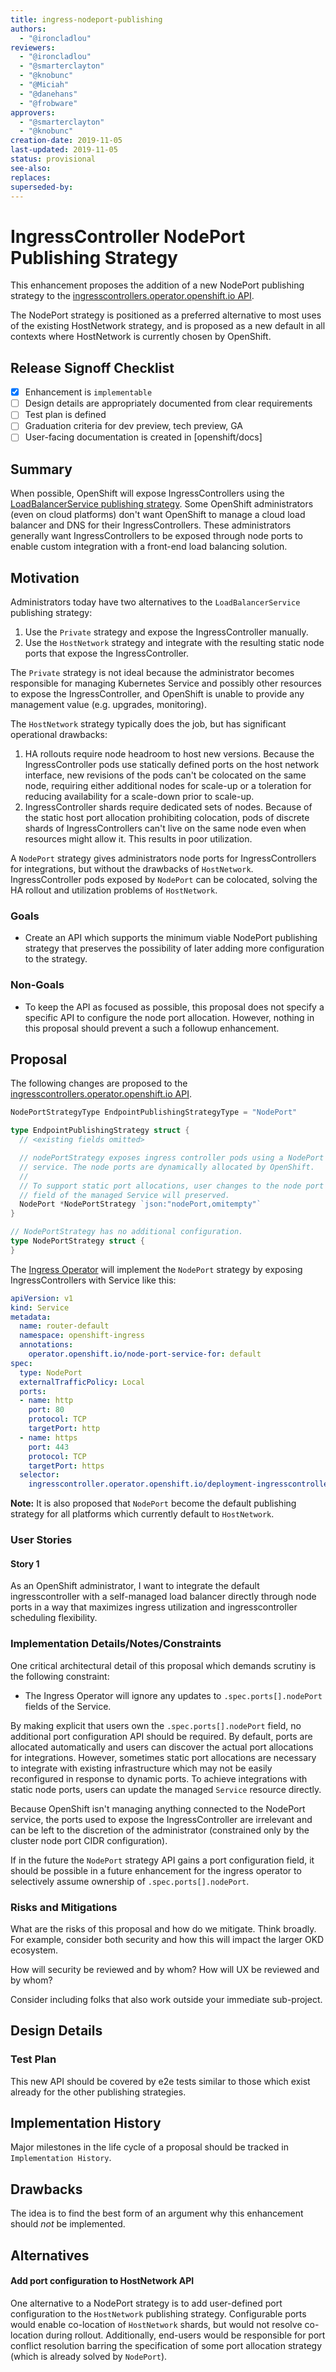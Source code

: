 ```yaml
---
title: ingress-nodeport-publishing
authors:
  - "@ironcladlou"
reviewers:
  - "@ironcladlou"
  - "@smarterclayton"
  - "@knobunc"
  - "@Miciah"
  - "@danehans"
  - "@frobware"
approvers:
  - "@smarterclayton"
  - "@knobunc"
creation-date: 2019-11-05
last-updated: 2019-11-05
status: provisional
see-also:
replaces:
superseded-by:
---
```


# IngressController NodePort Publishing Strategy

This enhancement proposes the addition of a new NodePort publishing strategy to the  [ingresscontrollers.operator.openshift.io API](https://github.com/openshift/api/blob/master/operator/v1/types_ingress.go).

The NodePort strategy is positioned as a preferred alternative to most uses of the existing HostNetwork strategy, and is proposed as a new default in all contexts where HostNetwork is currently chosen by OpenShift.

## Release Signoff Checklist

- [x] Enhancement is `implementable`
- [ ] Design details are appropriately documented from clear requirements
- [ ] Test plan is defined
- [ ] Graduation criteria for dev preview, tech preview, GA
- [ ] User-facing documentation is created in [openshift/docs]

## Summary

When possible, OpenShift will expose IngressControllers using the [LoadBalancerService publishing strategy](https://github.com/openshift/api/blob/master/operator/v1/types_ingress.go). Some OpenShift administrators (even on cloud platforms) don't want OpenShift to manage a cloud load balancer and DNS for their IngressControllers. These administrators generally want IngressControllers to be exposed through node ports to enable custom integration with a front-end load balancing solution.

## Motivation

Administrators today have two alternatives to the `LoadBalancerService` publishing strategy:

1. Use the `Private` strategy and expose the IngressController manually.
2. Use the `HostNetwork` strategy and integrate with the resulting static node ports that expose the IngressController.

The `Private` strategy is not ideal because the administrator becomes responsible for managing Kubernetes Service and possibly other resources to expose the IngressController, and OpenShift is unable to provide any management value (e.g. upgrades, monitoring).

The `HostNetwork` strategy typically does the job, but has significant operational drawbacks:

1. HA rollouts require node headroom to host new versions. Because the IngressController pods use statically defined ports on the host network interface, new revisions of the pods can't be colocated on the same node, requiring either additional nodes for scale-up or a toleration for reducing availability for a scale-down prior to scale-up.
2. IngressController shards require dedicated sets of nodes. Because of the static host port allocation prohibiting colocation, pods of discrete shards of IngressControllers can't live on the same node even when resources might allow it. This results in poor utilization.

A `NodePort` strategy gives administrators node ports for IngressControllers for integrations, but without the drawbacks of `HostNetwork`. IngressController pods exposed by `NodePort` can be colocated, solving the HA rollout and utilization problems of `HostNetwork`.

### Goals

* Create an API which supports the minimum viable NodePort publishing strategy that preserves the possibility of later adding more configuration to the strategy.

### Non-Goals

* To keep the API as focused as possible, this proposal does not specify a specific API to configure the node port allocation. However, nothing in this proposal should prevent a such a followup enhancement.

## Proposal

The following changes are proposed to the [ingresscontrollers.operator.openshift.io API](https://github.com/openshift/api/blob/master/operator/v1/types_ingress.go).

```go
NodePortStrategyType EndpointPublishingStrategyType = "NodePort"

type EndpointPublishingStrategy struct {
  // <existing fields omitted>

  // nodePortStrategy exposes ingress controller pods using a NodePort
  // service. The node ports are dynamically allocated by OpenShift.
  //
  // To support static port allocations, user changes to the node port
  // field of the managed Service will preserved.
  NodePort *NodePortStrategy `json:"nodePort,omitempty"`
}

// NodePortStrategy has no additional configuration.
type NodePortStrategy struct {
}
```

The [Ingress Operator](https://github.com/openshift/cluster-ingress-operator) will implement the `NodePort` strategy by exposing IngressControllers with Service like this:


```yaml
apiVersion: v1
kind: Service
metadata:
  name: router-default
  namespace: openshift-ingress
  annotations:
    operator.openshift.io/node-port-service-for: default
spec:
  type: NodePort
  externalTrafficPolicy: Local
  ports:
  - name: http
    port: 80
    protocol: TCP
    targetPort: http
  - name: https
    port: 443
    protocol: TCP
    targetPort: https
  selector:
    ingresscontroller.operator.openshift.io/deployment-ingresscontroller: default
```

**Note:** It is also proposed that `NodePort` become the default publishing strategy for all platforms which currently default to `HostNetwork`.

### User Stories

#### Story 1

As an OpenShift administrator, I want to integrate the default ingresscontroller with a self-managed load balancer directly through node ports in a way that maximizes ingress utilization and ingresscontroller scheduling flexibility.

### Implementation Details/Notes/Constraints

One critical architectural detail of this proposal which demands scrutiny is the following constraint:

* The Ingress Operator will ignore any updates to `.spec.ports[].nodePort` fields of the Service.

By making explicit that users own the  `.spec.ports[].nodePort` field, no additional port configuration API should be required. By default, ports are allocated automatically and users can discover the actual port allocations for integrations. However, sometimes static port allocations are necessary to integrate with existing infrastructure which may not be easily reconfigured in response to dynamic ports. To achieve integrations with static node ports, users can update the managed `Service` resource directly.

Because OpenShift isn't managing anything connected to the NodePort service, the ports used to expose the IngressController are irrelevant and can be left to the discretion of the administrator (constrained only by the cluster node port CIDR configuration).

If in the future the `NodePort` strategy API gains a port configuration field, it should be possible in a future enhancement for the ingress operator to selectively assume ownership of `.spec.ports[].nodePort`.

### Risks and Mitigations

What are the risks of this proposal and how do we mitigate. Think broadly. For
example, consider both security and how this will impact the larger OKD
ecosystem.

How will security be reviewed and by whom? How will UX be reviewed and by whom?

Consider including folks that also work outside your immediate sub-project.

## Design Details

### Test Plan

This new API should be covered by e2e tests similar to those which exist already for the other publishing strategies.

## Implementation History

Major milestones in the life cycle of a proposal should be tracked in `Implementation
History`.

## Drawbacks

The idea is to find the best form of an argument why this enhancement should _not_ be implemented.

## Alternatives

#### Add port configuration to HostNetwork API

One alternative to a NodePort strategy is to add user-defined port configuration to the `HostNetwork` publishing strategy. Configurable ports would enable co-location of `HostNetwork` shards, but would not resolve co-location during rollout. Additionally, end-users would be responsible for port conflict resolution barring the specification of some  port allocation strategy (which is already solved by `NodePort`).


